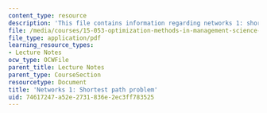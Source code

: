 ```yaml
---
content_type: resource
description: 'This file contains information regarding networks 1: shortest path problem.'
file: /media/courses/15-053-optimization-methods-in-management-science-spring-2013/74617247a52e2731836e2ec3ff783525_MIT15_053S13_lec15.pdf
file_type: application/pdf
learning_resource_types:
- Lecture Notes
ocw_type: OCWFile
parent_title: Lecture Notes
parent_type: CourseSection
resourcetype: Document
title: 'Networks 1: Shortest path problem'
uid: 74617247-a52e-2731-836e-2ec3ff783525
---
```

